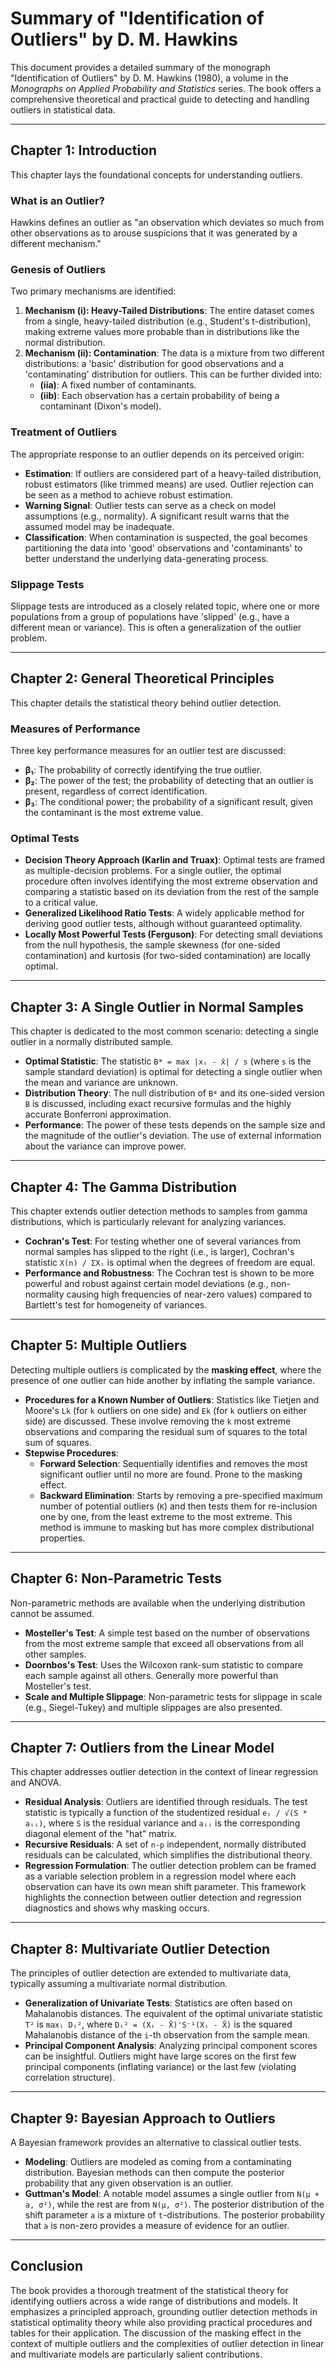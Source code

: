 # Summary of "Identification of Outliers" by D. M. Hawkins

This document provides a detailed summary of the monograph "Identification of Outliers" by D. M. Hawkins (1980), a volume in the *Monographs on Applied Probability and Statistics* series. The book offers a comprehensive theoretical and practical guide to detecting and handling outliers in statistical data.

---

## Chapter 1: Introduction

This chapter lays the foundational concepts for understanding outliers.

### What is an Outlier?
Hawkins defines an outlier as "an observation which deviates so much from other observations as to arouse suspicions that it was generated by a different mechanism."

### Genesis of Outliers
Two primary mechanisms are identified:
1.  **Mechanism (i): Heavy-Tailed Distributions**: The entire dataset comes from a single, heavy-tailed distribution (e.g., Student's t-distribution), making extreme values more probable than in distributions like the normal distribution.
2.  **Mechanism (ii): Contamination**: The data is a mixture from two different distributions: a 'basic' distribution for good observations and a 'contaminating' distribution for outliers. This can be further divided into:
    *   **(iia)**: A fixed number of contaminants.
    *   **(iib)**: Each observation has a certain probability of being a contaminant (Dixon's model).

### Treatment of Outliers
The appropriate response to an outlier depends on its perceived origin:
-   **Estimation**: If outliers are considered part of a heavy-tailed distribution, robust estimators (like trimmed means) are used. Outlier rejection can be seen as a method to achieve robust estimation.
-   **Warning Signal**: Outlier tests can serve as a check on model assumptions (e.g., normality). A significant result warns that the assumed model may be inadequate.
-   **Classification**: When contamination is suspected, the goal becomes partitioning the data into 'good' observations and 'contaminants' to better understand the underlying data-generating process.

### Slippage Tests
Slippage tests are introduced as a closely related topic, where one or more populations from a group of populations have 'slipped' (e.g., have a different mean or variance). This is often a generalization of the outlier problem.

---

## Chapter 2: General Theoretical Principles

This chapter details the statistical theory behind outlier detection.

### Measures of Performance
Three key performance measures for an outlier test are discussed:
-   **β₁**: The probability of correctly identifying the true outlier.
-   **β₂**: The power of the test; the probability of detecting that an outlier is present, regardless of correct identification.
-   **β₃**: The conditional power; the probability of a significant result, given the contaminant is the most extreme value.

### Optimal Tests
-   **Decision Theory Approach (Karlin and Truax)**: Optimal tests are framed as multiple-decision problems. For a single outlier, the optimal procedure often involves identifying the most extreme observation and comparing a statistic based on its deviation from the rest of the sample to a critical value.
-   **Generalized Likelihood Ratio Tests**: A widely applicable method for deriving good outlier tests, although without guaranteed optimality.
-   **Locally Most Powerful Tests (Ferguson)**: For detecting small deviations from the null hypothesis, the sample skewness (for one-sided contamination) and kurtosis (for two-sided contamination) are locally optimal.

---

## Chapter 3: A Single Outlier in Normal Samples

This chapter is dedicated to the most common scenario: detecting a single outlier in a normally distributed sample.

-   **Optimal Statistic**: The statistic `B* = max |xᵢ - x̄| / s` (where `s` is the sample standard deviation) is optimal for detecting a single outlier when the mean and variance are unknown.
-   **Distribution Theory**: The null distribution of `B*` and its one-sided version `B` is discussed, including exact recursive formulas and the highly accurate Bonferroni approximation.
-   **Performance**: The power of these tests depends on the sample size and the magnitude of the outlier's deviation. The use of external information about the variance can improve power.

---

## Chapter 4: The Gamma Distribution

This chapter extends outlier detection methods to samples from gamma distributions, which is particularly relevant for analyzing variances.

-   **Cochran's Test**: For testing whether one of several variances from normal samples has slipped to the right (i.e., is larger), Cochran's statistic `X(n) / ΣXᵢ` is optimal when the degrees of freedom are equal.
-   **Performance and Robustness**: The Cochran test is shown to be more powerful and robust against certain model deviations (e.g., non-normality causing high frequencies of near-zero values) compared to Bartlett's test for homogeneity of variances.

---

## Chapter 5: Multiple Outliers

Detecting multiple outliers is complicated by the **masking effect**, where the presence of one outlier can hide another by inflating the sample variance.

-   **Procedures for a Known Number of Outliers**: Statistics like Tietjen and Moore's `Lk` (for `k` outliers on one side) and `Ek` (for `k` outliers on either side) are discussed. These involve removing the `k` most extreme observations and comparing the residual sum of squares to the total sum of squares.
-   **Stepwise Procedures**:
    -   **Forward Selection**: Sequentially identifies and removes the most significant outlier until no more are found. Prone to the masking effect.
    -   **Backward Elimination**: Starts by removing a pre-specified maximum number of potential outliers (`K`) and then tests them for re-inclusion one by one, from the least extreme to the most extreme. This method is immune to masking but has more complex distributional properties.

---

## Chapter 6: Non-Parametric Tests

Non-parametric methods are available when the underlying distribution cannot be assumed.
-   **Mosteller's Test**: A simple test based on the number of observations from the most extreme sample that exceed all observations from all other samples.
-   **Doornbos's Test**: Uses the Wilcoxon rank-sum statistic to compare each sample against all others. Generally more powerful than Mosteller's test.
-   **Scale and Multiple Slippage**: Non-parametric tests for slippage in scale (e.g., Siegel-Tukey) and multiple slippages are also presented.

---

## Chapter 7: Outliers from the Linear Model

This chapter addresses outlier detection in the context of linear regression and ANOVA.
-   **Residual Analysis**: Outliers are identified through residuals. The test statistic is typically a function of the studentized residual `eᵢ / √(S * aᵢᵢ)`, where `S` is the residual variance and `aᵢᵢ` is the corresponding diagonal element of the "hat" matrix.
-   **Recursive Residuals**: A set of `n-p` independent, normally distributed residuals can be calculated, which simplifies the distributional theory.
-   **Regression Formulation**: The outlier detection problem can be framed as a variable selection problem in a regression model where each observation can have its own mean shift parameter. This framework highlights the connection between outlier detection and regression diagnostics and shows why masking occurs.

---

## Chapter 8: Multivariate Outlier Detection

The principles of outlier detection are extended to multivariate data, typically assuming a multivariate normal distribution.

-   **Generalization of Univariate Tests**: Statistics are often based on Mahalanobis distances. The equivalent of the optimal univariate statistic `T²` is `maxᵢ Dᵢ²`, where `Dᵢ² = (Xᵢ - X̄)'S⁻¹(Xᵢ - X̄)` is the squared Mahalanobis distance of the `i`-th observation from the sample mean.
-   **Principal Component Analysis**: Analyzing principal component scores can be insightful. Outliers might have large scores on the first few principal components (inflating variance) or the last few (violating correlation structure).

---

## Chapter 9: Bayesian Approach to Outliers

A Bayesian framework provides an alternative to classical outlier tests.
-   **Modeling**: Outliers are modeled as coming from a contaminating distribution. Bayesian methods can then compute the posterior probability that any given observation is an outlier.
-   **Guttman's Model**: A notable model assumes a single outlier from `N(μ + a, σ²)`, while the rest are from `N(μ, σ²)`. The posterior distribution of the shift parameter `a` is a mixture of `t`-distributions. The posterior probability that `a` is non-zero provides a measure of evidence for an outlier.

---

## Conclusion

The book provides a thorough treatment of the statistical theory for identifying outliers across a wide range of distributions and models. It emphasizes a principled approach, grounding outlier detection methods in statistical optimality theory while also providing practical procedures and tables for their application. The discussion of the masking effect in the context of multiple outliers and the complexities of outlier detection in linear and multivariate models are particularly salient contributions.